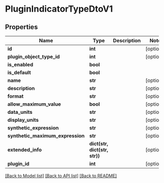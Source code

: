 # PluginIndicatorTypeDtoV1

## Properties
Name | Type | Description | Notes
------------ | ------------- | ------------- | -------------
**id** | **int** |  | [optional] 
**plugin_object_type_id** | **int** |  | [optional] 
**is_enabled** | **bool** |  | 
**is_default** | **bool** |  | 
**name** | **str** |  | [optional] 
**description** | **str** |  | [optional] 
**format** | **str** |  | [optional] 
**allow_maximum_value** | **bool** |  | [optional] 
**data_units** | **str** |  | [optional] 
**display_units** | **str** |  | [optional] 
**synthetic_expression** | **str** |  | [optional] 
**synthetic_maximum_expression** | **str** |  | [optional] 
**extended_info** | **dict(str, dict(str, str))** |  | [optional] 
**plugin_id** | **int** |  | [optional] 

[[Back to Model list]](../README.md#documentation-for-models) [[Back to API list]](../README.md#documentation-for-api-endpoints) [[Back to README]](../README.md)

